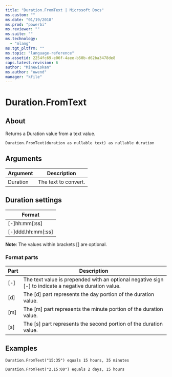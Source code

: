 ```yaml
---
title: "Duration.FromText | Microsoft Docs"
ms.custom: ""
ms.date: "01/19/2018"
ms.prod: "powerbi"
ms.reviewer: ""
ms.suite: ""
ms.technology: 
  - "mlang"
ms.tgt_pltfrm: ""
ms.topic: "language-reference"
ms.assetid: 2254fc69-e06f-4aee-b50b-d62ba3478de8
caps.latest.revision: 6
author: "Minewiskan"
ms.author: "owend"
manager: "kfile"
---
```

# Duration.FromText

  
## About  
Returns a Duration value from a text value.  
  
```  
Duration.FromText(duration as nullable text) as nullable duration  
```  
  
## Arguments  
  
|Argument|Description|  
|------------|---------------|  
|Duration|The text to convert.|  
  
## Duration settings  
  
|**Format**|  
|--------------|  
|[-]hh:mm[:ss]|  
|[-]ddd.hh:mm[:ss]|  
  
**Note**: The values within brackets [] are optional.  
  
### Format parts  
  
|**Part**|**Description**|  
|------------|-------------------|  
|[-]|The text value is prepended with an optional negative sign [-] to indicate a negative duration value.|  
|[d]|The [d] part represents the day portion of the duration value.|  
|[m]|The [m] part represents the minute portion of the duration value.|  
|[s]|The [s] part represents the second portion of the duration value.|  
  
## Examples  
  
```  
Duration.FromText("15:35") equals 15 hours, 35 minutes  
```  
  
```  
Duration.FromText("2.15:00") equals 2 days, 15 hours  
```  
